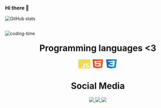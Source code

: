 ### Hi there 👋

![GitHub stats](https://github-readme-stats.vercel.app/api?username=devlapa&theme=algolia&show_icons=true)

<div  align="center"> 
  <div style="display: inline_block"><br>
    <img align="left" height="250" alt="coding-time" src="code.gif">
    <h1 align="center">Programming languages <3</h1>
    <img align="center" height="30" width="40" alt="js-icon"  src="https://raw.githubusercontent.com/devicons/devicon/master/icons/javascript/javascript-plain.svg">
    <img align="center" height="30" width="40" alt="html-icon" src="https://raw.githubusercontent.com/devicons/devicon/master/icons/html5/html5-original.svg">
    <img align="center" height="30" width="40" alt="css-icon" src="https://raw.githubusercontent.com/devicons/devicon/master/icons/css3/css3-original.svg">
   </div>
    
  
  <h1 align="center">Social Media</h1>
    <a href = "mailto: contato.guilhermelapa@gmail.com">
      <img width="30" src="gmail.svg">
    </a>
    <a href = "https://www.linkedin.com/in/guilherme-lapa-292bb82b3/">
      <img width="25" src="linkedin.svg">
    </a>
    <a href = "https://www.instagram.com/guiga.lapa/">
      <img width="25" src="instagram.png">
    </a>
</div>
